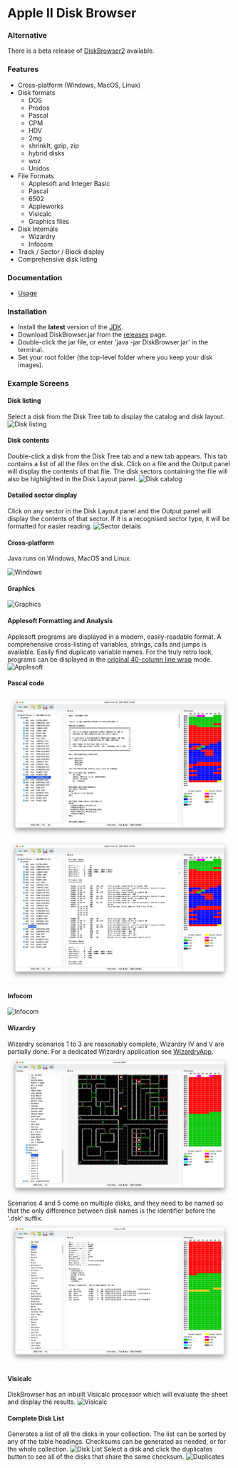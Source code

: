 # Apple II Disk Browser
### Alternative
There is a beta release of [DiskBrowser2](https://github.com/dmolony/diskbrowser2) available.
### Features
- Cross-platform (Windows, MacOS, Linux)
- Disk formats
    - DOS
    - Prodos
    - Pascal
    - CPM
    - HDV
    - 2mg
    - shrinkIt, gzip, zip
    - hybrid disks
    - woz
    - Unidos
- File Formats
    - Applesoft and Integer Basic
    - Pascal
    - 6502
    - Appleworks
    - Visicalc
    - Graphics files 
- Disk Internals
    - Wizardry
    - Infocom
- Track / Sector / Block display
- Comprehensive disk listing

### Documentation
* [Usage](resources/usage.md)

### Installation
* Install the **latest** version of the [JDK](https://www.oracle.com/java/technologies/downloads/).
* Download DiskBrowser.jar from the [releases](https://github.com/dmolony/diskbrowser/releases) page.
* Double-click the jar file, or enter 'java -jar DiskBrowser.jar' in the terminal.
* Set your root folder (the top-level folder where you keep your disk images).

### Example Screens
#### Disk listing
Select a disk from the Disk Tree tab to display the catalog and disk layout.
![Disk listing](resources/disk1.png?raw=true "Disk listing")
#### Disk contents
Double-click a disk from the Disk Tree tab and a new tab appears. This tab contains a list of all the files on the disk. Click on a file and the Output panel will display the contents of that file. The disk sectors containing the file will also be highlighted in the Disk Layout panel.
![Disk catalog](resources/disk2.png?raw=true "Disk catalog")
#### Detailed sector display
Click on any sector in the Disk Layout panel and the Output panel will display the contents of that sector. If it is a recognised sector type, it will be formatted for easier reading.
![Sector details](resources/sector.png?raw=true "Sector details")
#### Cross-platform
Java runs on Windows, MacOS and Linux.
  
![Windows](resources/windows.png?raw=true "Windows")
#### Graphics 
![Graphics](resources/graphics.png?raw=true "Graphics")
#### Applesoft Formatting and Analysis
Applesoft programs are displayed in a modern, easily-readable format. A comprehensive cross-listing of variables, strings, calls and jumps is available. Easily find duplicate variable names.
For the truly retro look, programs can be displayed in the [original 40-column line wrap](resources/basic.md) mode.
![Applesoft](resources/basic.png?raw=true "Applesoft")
#### Pascal code
![Pascal](resources/pascal1.png?raw=true "Pascal text")
![Pascal](resources/pascal2.png?raw=true "Pascal internals")
#### Infocom
![Infocom](resources/zork.png?raw=true "Infocom")
#### Wizardry
Wizardry scenarios 1 to 3 are reasonably complete, Wizardry IV and V are partially done. For a dedicated Wizardry application see [WizardryApp](https://github.com/dmolony/WizardryApp).
![Wizardry](resources/wizardry.png?raw=true "Wizardry")
Scenarios 4 and 5 come on multiple disks, and they need to be named so that the only difference between disk names is the identifier before the '.dsk' suffix.
![Wizardry](resources/wizardry4.png?raw=true "Wizardry IV")
#### Visicalc
DiskBrowser has an inbuilt Visicalc processor which will evaluate the sheet and display the results.
![Visicalc](resources/visicalc.png?raw=true "Visicalc")
#### Complete Disk List
Generates a list of all the disks in your collection. The list can be sorted by any of the table headings. Checksums can be generated as needed, or for the whole collection.
![Disk List](resources/disklist.png?raw=true "Disk List")
Select a disk and click the duplicates button to see all of the disks that share the same checksum.
![Duplicates](resources/duplicates.png?raw=true "Duplicates")
